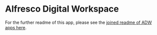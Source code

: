 # Alfresco Digital Workspace

For the further readme of this app, please see the [joined readme of ADW apps here](../content-ee/README.md).
